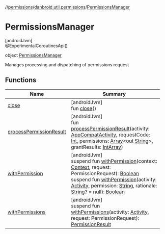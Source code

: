 //[permissions](../../../index.md)/[danbroid.util.permissions](../index.md)/[PermissionsManager](index.md)

# PermissionsManager

[androidJvm]\
@ExperimentalCoroutinesApi()

object [PermissionsManager](index.md)

Manages processing and dispatching of permissions request

## Functions

| Name | Summary |
|---|---|
| [close](close.md) | [androidJvm]<br>fun [close](close.md)() |
| [processPermissionResult](process-permission-result.md) | [androidJvm]<br>fun [processPermissionResult](process-permission-result.md)(activity: [AppCompatActivity](https://developer.android.com/reference/kotlin/androidx/appcompat/app/AppCompatActivity.html), requestCode: [Int](https://kotlinlang.org/api/latest/jvm/stdlib/kotlin/-int/index.html), permissions: [Array](https://kotlinlang.org/api/latest/jvm/stdlib/kotlin/-array/index.html)<out [String](https://kotlinlang.org/api/latest/jvm/stdlib/kotlin/-string/index.html)>, grantResults: [IntArray](https://kotlinlang.org/api/latest/jvm/stdlib/kotlin/-int-array/index.html)) |
| [withPermission](with-permission.md) | [androidJvm]<br>suspend fun [withPermission](with-permission.md)(context: [Context](https://developer.android.com/reference/kotlin/android/content/Context.html), request: PermissionRequest): [Boolean](https://kotlinlang.org/api/latest/jvm/stdlib/kotlin/-boolean/index.html)<br>suspend fun [withPermission](with-permission.md)(activity: [Activity](https://developer.android.com/reference/kotlin/android/app/Activity.html), permission: [String](https://kotlinlang.org/api/latest/jvm/stdlib/kotlin/-string/index.html), rationale: [String](https://kotlinlang.org/api/latest/jvm/stdlib/kotlin/-string/index.html)? = null): [Boolean](https://kotlinlang.org/api/latest/jvm/stdlib/kotlin/-boolean/index.html) |
| [withPermissions](with-permissions.md) | [androidJvm]<br>suspend fun [withPermissions](with-permissions.md)(activity: [Activity](https://developer.android.com/reference/kotlin/android/app/Activity.html), request: PermissionRequest): [PermissionResult](../-permission-result/index.md) |
